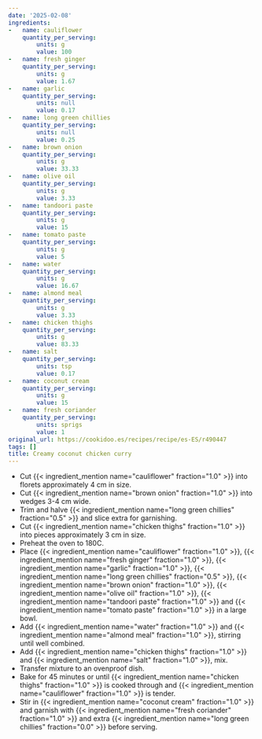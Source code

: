 ```yaml
---
date: '2025-02-08'
ingredients:
-   name: cauliflower
    quantity_per_serving:
        units: g
        value: 100
-   name: fresh ginger
    quantity_per_serving:
        units: g
        value: 1.67
-   name: garlic
    quantity_per_serving:
        units: null
        value: 0.17
-   name: long green chillies
    quantity_per_serving:
        units: null
        value: 0.25
-   name: brown onion
    quantity_per_serving:
        units: g
        value: 33.33
-   name: olive oil
    quantity_per_serving:
        units: g
        value: 3.33
-   name: tandoori paste
    quantity_per_serving:
        units: g
        value: 15
-   name: tomato paste
    quantity_per_serving:
        units: g
        value: 5
-   name: water
    quantity_per_serving:
        units: g
        value: 16.67
-   name: almond meal
    quantity_per_serving:
        units: g
        value: 3.33
-   name: chicken thighs
    quantity_per_serving:
        units: g
        value: 83.33
-   name: salt
    quantity_per_serving:
        units: tsp
        value: 0.17
-   name: coconut cream
    quantity_per_serving:
        units: g
        value: 15
-   name: fresh coriander
    quantity_per_serving:
        units: sprigs
        value: 1
original_url: https://cookidoo.es/recipes/recipe/es-ES/r490447
tags: []
title: Creamy coconut chicken curry
---
```


- Cut {{< ingredient_mention name="cauliflower" fraction="1.0" >}} into florets approximately 4 cm in size.
- Cut {{< ingredient_mention name="brown onion" fraction="1.0" >}} into wedges 3-4 cm wide.
- Trim and halve {{< ingredient_mention name="long green chillies" fraction="0.5" >}} and slice extra for garnishing.
- Cut {{< ingredient_mention name="chicken thighs" fraction="1.0" >}} into pieces approximately 3 cm in size.
- Preheat the oven to 180C.
- Place {{< ingredient_mention name="cauliflower" fraction="1.0" >}}, {{< ingredient_mention name="fresh ginger" fraction="1.0" >}}, {{< ingredient_mention name="garlic" fraction="1.0" >}}, {{< ingredient_mention name="long green chillies" fraction="0.5" >}}, {{< ingredient_mention name="brown onion" fraction="1.0" >}}, {{< ingredient_mention name="olive oil" fraction="1.0" >}}, {{< ingredient_mention name="tandoori paste" fraction="1.0" >}} and {{< ingredient_mention name="tomato paste" fraction="1.0" >}} in a large bowl.
- Add {{< ingredient_mention name="water" fraction="1.0" >}} and {{< ingredient_mention name="almond meal" fraction="1.0" >}}, stirring until well combined.
- Add {{< ingredient_mention name="chicken thighs" fraction="1.0" >}} and {{< ingredient_mention name="salt" fraction="1.0" >}}, mix.
- Transfer mixture to an ovenproof dish.
- Bake for 45 minutes or until {{< ingredient_mention name="chicken thighs" fraction="1.0" >}} is cooked through and {{< ingredient_mention name="cauliflower" fraction="1.0" >}} is tender.
- Stir in {{< ingredient_mention name="coconut cream" fraction="1.0" >}} and garnish with {{< ingredient_mention name="fresh coriander" fraction="1.0" >}} and extra {{< ingredient_mention name="long green chillies" fraction="0.0" >}} before serving.
